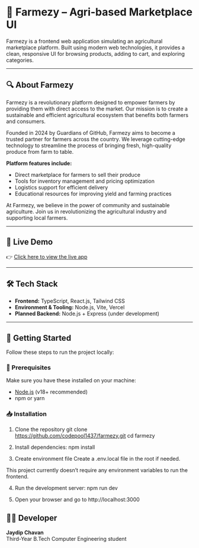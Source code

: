 # 🌾 Farmezy – Agri-based Marketplace UI

Farmezy is a frontend web application simulating an agricultural marketplace platform. Built using modern web technologies, it provides a clean, responsive UI for browsing products, adding to cart, and exploring categories.

---

## 🔍 About Farmezy

Farmezy is a revolutionary platform designed to empower farmers by providing them with direct access to the market. Our mission is to create a sustainable and efficient agricultural ecosystem that benefits both farmers and consumers.

Founded in 2024 by Guardians of GitHub, Farmezy aims to become a trusted partner for farmers across the country. We leverage cutting-edge technology to streamline the process of bringing fresh, high-quality produce from farm to table.

**Platform features include:**
- Direct marketplace for farmers to sell their produce  
- Tools for inventory management and pricing optimization  
- Logistics support for efficient delivery  
- Educational resources for improving yield and farming practices  

At Farmezy, we believe in the power of community and sustainable agriculture. Join us in revolutionizing the agricultural industry and supporting local farmers.

---

## 🚀 Live Demo
👉 [Click here to view the live app](https://farmezy-n9p6h89zy-gog-jc.vercel.app/)

---

## 🛠️ Tech Stack

- **Frontend:** TypeScript, React.js, Tailwind CSS
- **Environment & Tooling:** Node.js, Vite, Vercel
- **Planned Backend:** Node.js + Express (under development)

---

## 🧩 Getting Started

Follow these steps to run the project locally:

### 🔧 Prerequisites

Make sure you have these installed on your machine:
- [Node.js](https://nodejs.org/) (v18+ recommended)
- npm or yarn

### 📥 Installation

1. Clone the repository
   git clone https://github.com/codepool1437/farmezy.git
   cd farmezy

2. Install dependencies:
    npm install

3. Create environment file
    Create a .env.local file in the root if needed.

This project currently doesn’t require any environment variables to run the frontend.

4. Run the development server:
    npm run dev

5. Open your browser and go to http://localhost:3000

## 🧑‍💻 Developer

**Jaydip Chavan**  
Third-Year B.Tech Computer Engineering student 
